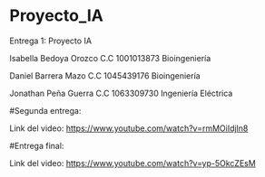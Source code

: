 # Proyecto_IA
Entrega 1: Proyecto IA

Isabella Bedoya Orozco
C.C 1001013873
Bioingeniería

Daniel Barrera Mazo
C.C 1045439176
Bioingeniería 

Jonathan Peña Guerra
C.C 1063309730
Ingeniería Eléctrica

#Segunda entrega: 

Link del video: https://www.youtube.com/watch?v=rmMOiIdjln8

#Entrega final:

Link del video: https://www.youtube.com/watch?v=yp-5OkcZEsM
